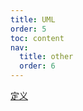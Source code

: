 ```yaml
---
title: UML
order: 5
toc: content
nav:
  title: other
  order: 6
---
```


[定义](https://www.zhihu.com/question/20516576)

